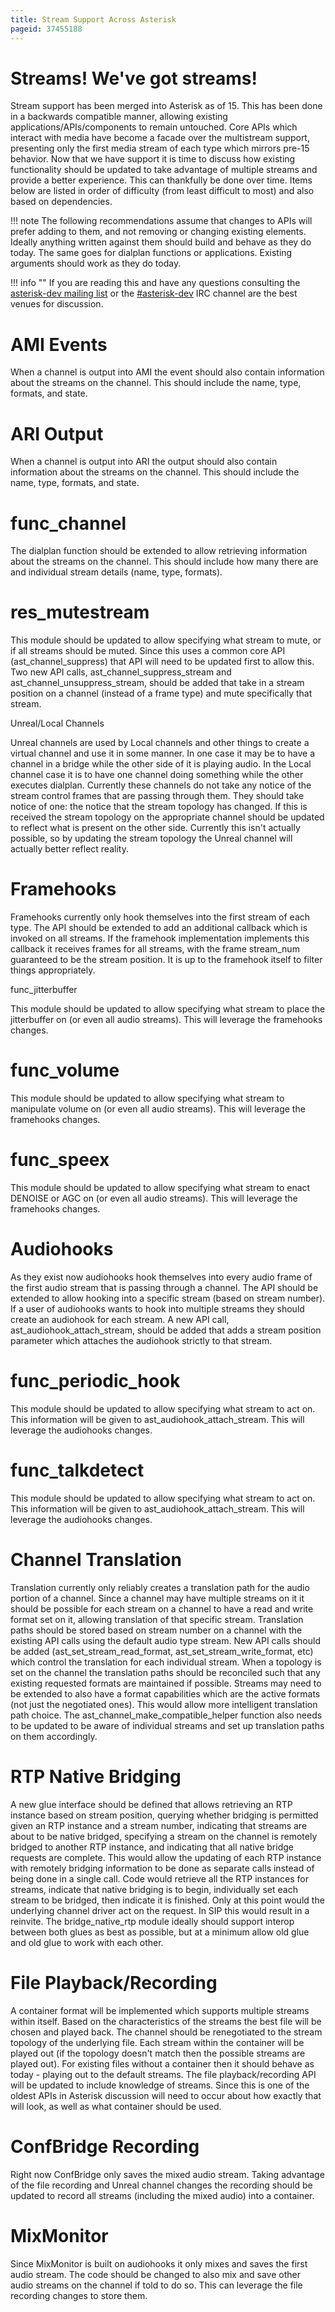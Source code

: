 ```yaml
---
title: Stream Support Across Asterisk
pageid: 37455188
---
```


Streams! We've got streams!
===========================

Stream support has been merged into Asterisk as of 15. This has been done in a backwards compatible manner, allowing existing applications/APIs/components to remain untouched. Core APIs which interact with media have become a facade over the multistream support, presenting only the first media stream of each type which mirrors pre-15 behavior. Now that we have support it is time to discuss how existing functionality should be updated to take advantage of multiple streams and provide a better experience. This can thankfully be done over time. Items below are listed in order of difficulty (from least difficult to most) and also based on dependencies.






!!! note 
    The following recommendations assume that changes to APIs will prefer adding to them, and not removing or changing existing elements. Ideally anything written against them should build and behave as they do today. The same goes for dialplan functions or applications. Existing arguments should work as they do today.

      
[//]: # (end-note)





!!! info ""
    If you are reading this and have any questions consulting the [asterisk-dev mailing list](http://lists.digium.com/mailman/listinfo/asterisk-dev) or the [#asterisk-dev](/Asterisk-Community/IRC) IRC channel are the best venues for discussion.

      
[//]: # (end-info)





AMI Events
==========

When a channel is output into AMI the event should also contain information about the streams on the channel. This should include the name, type, formats, and state.

ARI Output
==========

When a channel is output into ARI the output should also contain information about the streams on the channel. This should include the name, type, formats, and state.

func_channel
=============

The dialplan function should be extended to allow retrieving information about the streams on the channel. This should include how many there are and individual stream details (name, type, formats).

res_mutestream
===============

This module should be updated to allow specifying what stream to mute, or if all streams should be muted. Since this uses a common core API (ast_channel_suppress) that API will need to be updated first to allow this. Two new API calls, ast_channel_suppress_stream and ast_channel_unsuppress_stream, should be added that take in a stream position on a channel (instead of a frame type) and mute specifically that stream.

Unreal/Local Channels

Unreal channels are used by Local channels and other things to create a virtual channel and use it in some manner. In one case it may be to have a channel in a bridge while the other side of it is playing audio. In the Local channel case it is to have one channel doing something while the other executes dialplan. Currently these channels do not take any notice of the stream control frames that are passing through them. They should take notice of one: the notice that the stream topology has changed. If this is received the stream topology on the appropriate channel should be updated to reflect what is present on the other side. Currently this isn't actually possible, so by updating the stream topology the Unreal channel will actually better reflect reality.

Framehooks
==========

Framehooks currently only hook themselves into the first stream of each type. The API should be extended to add an additional callback which is invoked on all streams. If the framehook implementation implements this callback it receives frames for all streams, with the frame stream_num guaranteed to be the stream position. It is up to the framehook itself to filter things appropriately.

func_jitterbuffer

This module should be updated to allow specifying what stream to place the jitterbuffer on (or even all audio streams). This will leverage the framehooks changes.

func_volume
============

This module should be updated to allow specifying what stream to manipulate volume on (or even all audio streams). This will leverage the framehooks changes.

func_speex
===========

This module should be updated to allow specifying what stream to enact DENOISE or AGC on (or even all audio streams). This will leverage the framehooks changes.

Audiohooks
==========

As they exist now audiohooks hook themselves into every audio frame of the first audio stream that is passing through a channel. The API should be extended to allow hooking into a specific stream (based on stream number). If a user of audiohooks wants to hook into multiple streams they should create an audiohook for each stream. A new API call, ast_audiohook_attach_stream, should be added that adds a stream position parameter which attaches the audiohook strictly to that stream.

func_periodic_hook
====================

This module should be updated to allow specifying what stream to act on. This information will be given to ast_audiohook_attach_stream. This will leverage the audiohooks changes.

func_talkdetect
================

This module should be updated to allow specifying what stream to act on. This information will be given to ast_audiohook_attach_stream. This will leverage the audiohooks changes.

Channel Translation
===================

Translation currently only reliably creates a translation path for the audio portion of a channel. Since a channel may have multiple streams on it it should be possible for each stream on a channel to have a read and write format set on it, allowing translation of that specific stream. Translation paths should be stored based on stream number on a channel with the existing API calls using the default audio type stream. New API calls should be added (ast_set_stream_read_format, ast_set_stream_write_format, etc) which control the translation for each individual stream. When a topology is set on the channel the translation paths should be reconciled such that any existing requested formats are maintained if possible. Streams may need to be extended to also have a format capabilities which are the active formats (not just the negotiated ones). This would allow more intelligent translation path choice. The ast_channel_make_compatible_helper function also needs to be updated to be aware of individual streams and set up translation paths on them accordingly.

RTP Native Bridging
===================

A new glue interface should be defined that allows retrieving an RTP instance based on stream position, querying whether bridging is permitted given an RTP instance and a stream number, indicating that streams are about to be native bridged, specifying a stream on the channel is remotely bridged to another RTP instance, and indicating that all native bridge requests are complete. This would allow the updating of each RTP instance with remotely bridging information to be done as separate calls instead of being done in a single call. Code would retrieve all the RTP instances for streams, indicate that native bridging is to begin, individually set each stream to be bridged, then indicate it is finished. Only at this point would the underlying channel driver act on the request. In SIP this would result in a reinvite. The bridge_native_rtp module ideally should support interop between both glues as best as possible, but at a minimum allow old glue and old glue to work with each other.

File Playback/Recording
=======================

A container format will be implemented which supports multiple streams within itself. Based on the characteristics of the streams the best file will be chosen and played back. The channel should be renegotiated to the stream topology of the underlying file. Each stream within the container will be played out (if the topology doesn't match then the possible streams are played out). For existing files without a container then it should behave as today - playing out to the default streams. The file playback/recording API will be updated to include knowledge of streams. Since this is one of the oldest APIs in Asterisk discussion will need to occur about how exactly that will look, as well as what container should be used.

ConfBridge Recording
====================

Right now ConfBridge only saves the mixed audio stream. Taking advantage of the file recording and Unreal channel changes the recording should be updated to record all streams (including the mixed audio) into a container.

MixMonitor
==========

Since MixMonitor is built on audiohooks it only mixes and saves the first audio stream. The code should be changed to also mix and save other audio streams on the channel if told to do so. This can leverage the file recording changes to store them.

